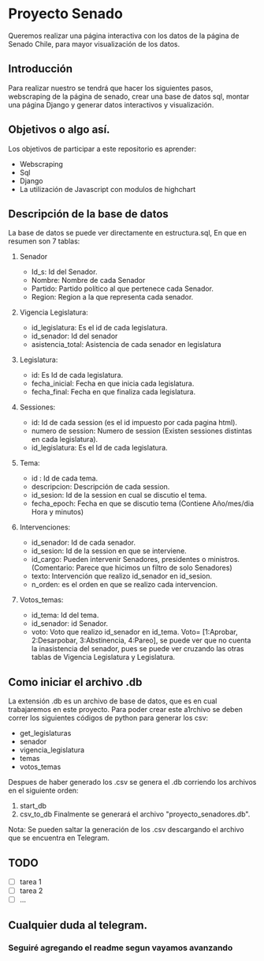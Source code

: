 # Proyecto Senado

Queremos realizar una página interactiva con los datos de la página de Senado Chile, para mayor visualización de los datos.

## Introducción

Para realizar nuestro se tendrá que hacer los siguientes pasos, webscraping de la página de senado, crear una base de datos sql, montar una página Django y generar datos interactivos y visualización.

## Objetivos o algo así.

Los objetivos de participar a este repositorio es aprender:
- Webscraping
- Sql
- Django
- La utilización de Javascript con modulos de highchart


## Descripción de la base de datos

La base de datos se puede ver directamente en estructura.sql, 
En que en resumen son 7 tablas:

1. Senador
   - Id_s: Id del Senador.
   - Nombre:  Nombre de cada Senador
   - Partido: Partido político al que pertenece cada Senador.
   - Region: Region a la que representa cada senador.
 
2. Vigencia Legislatura:
   - id_legislatura: Es el id de cada legislatura. 
   - id_senador: Id del senador
   - asistencia_total: Asistencia de cada senador en legislatura
   
3. Legislatura:
   - id: Es Id de cada legislatura.
   - fecha_inicial: Fecha en que inicia cada legislatura.
   - fecha_final: Fecha en que finaliza cada legislatura.
   
 4. Sessiones:
    - id: Id de cada session (es el id impuesto por cada pagina html).
    - numero de session: Numero de session (Existen sessiones distintas en cada legislatura).
    - id_legislatura: Es el Id de cada legislatura.
    
5. Tema:
   - id : Id de cada tema.
   - descripcion: Descripción de cada session.
   - id_sesion: Id de la session en cual se discutio el tema.
   - fecha_epoch: Fecha en que se discutio tema (Contiene Año/mes/dia Hora y minutos)
 
6. Intervenciones:
   - id_senador: Id de cada senador.
   - id_sesion: Id de la session en que se interviene.
   - id_cargo: Pueden intervenir Senadores, presidentes o ministros. (Comentario: Parece que hicimos un filtro de solo Senadores)
   - texto: Intervención que realizo id_senador en id_sesion.
   - n_orden: es el orden en que se realizo cada intervencion. 
   
 7. Votos_temas:
    - id_tema: Id del tema.
    - id_senador: id Senador.
    - voto: Voto que realizo id_senador en id_tema.  Voto= [1:Aprobar, 2:Desarpobar, 3:Abstinencia, 4:Pareo], se puede ver que no cuenta la inasistencia del senador, pues se puede ver cruzando las otras tablas de Vigencia Legislatura y Legislatura.
    
## Como iniciar el archivo .db
La extensión .db es un archivo de base de datos, que es en cual trabajaremos en este proyecto. Para poder crear este a1rchivo se deben correr los siguientes códigos de python para generar los csv:
- get_legislaturas
- senador
- vigencia_legislatura
- temas
- votos_temas

Despues de haber generado los .csv se genera el .db corriendo los archivos en el siguiente orden:
 1. start_db
 2. csv_to_db
Finalmente se generará el archivo "proyecto_senadores.db". 

Nota: Se pueden saltar la generación de los .csv descargando el archivo que se encuentra en Telegram.

## TODO

- [ ] tarea 1
- [ ] tarea 2
- [ ] ...   
  
## Cualquier duda al telegram. 

### Seguiré agregando el readme segun vayamos avanzando
